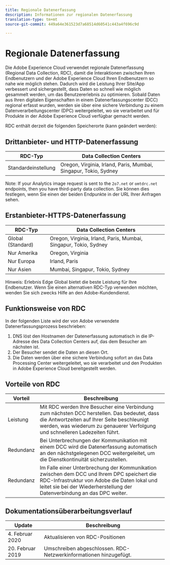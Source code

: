 ```yaml
---
title: Regionale Datenerfassung
description: Informationen zur regionalen Datenerfassung
translation-type: tm+mt
source-git-commit: 449a64e361523d7a68514d60541c443a4f696c9d

---
```



# Regionale Datenerfassung

Die Adobe Experience Cloud verwendet regionale Datenerfassung (Regional Data Collection, RDC), damit die Interaktionen zwischen Ihren Endbenutzern und der Adobe Experience Cloud Ihren Endbenutzern so nahe wie möglich stehen. Dadurch wird die Leistung Ihrer Site/App verbessert und sichergestellt, dass Daten so schnell wie möglich gesammelt werden, um das Benutzererlebnis zu optimieren. Sobald Daten aus Ihren digitalen Eigenschaften in einem Datenerfassungscenter (DCC) regional erfasst wurden, werden sie über eine sichere Verbindung zu einem Datenverarbeitungscenter (DPC) weitergeleitet, wo sie verarbeitet und für Produkte in der Adobe Experience Cloud verfügbar gemacht werden.

RDC enthält derzeit die folgenden Speicherorte (kann geändert werden):

## Drittanbieter- und HTTP-Datenerfassung

| RDC-Typ | Data Collection Centers |
|---------------------|-------------------|
| Standardeinstellung | Oregon, Virginia, Irland, Paris, Mumbai, Singapur, Tokio, Sydney |

Note: If your Analytics image request is sent to the `2o7.net` or `omtdrc.net` endpoints, then you have third-party data collection. Sie können dies festlegen, wenn Sie einen der beiden Endpunkte in der URL Ihrer Anfragen sehen.

## Erstanbieter-HTTPS-Datenerfassung

| RDC-Typ | Data Collection Centers |
|---------------------|-------------------|
| Global (Standard) | Oregon, Virginia, Irland, Paris, Mumbai, Singapur, Tokio, Sydney |
| Nur Amerika | Oregon, Virginia |
| Nur Europa | Irland, Paris |
| Nur Asien | Mumbai, Singapur, Tokio, Sydney |

Hinweis: Erlebnis Edge Global bietet die beste Leistung für Ihre Endbenutzer.  Wenn Sie einen alternativen RDC-Typ verwenden möchten, wenden Sie sich zwecks Hilfe an den Adobe-Kundendienst.

## Funktionsweise von RDC

In der folgenden Liste wird der von Adobe verwendete Datenerfassungsprozess beschrieben:

1. DNS löst den Hostnamen der Datenerfassung automatisch in die IP-Adresse des Data Collection Centers auf, das dem Besucher am nächsten ist.
1. Der Besucher sendet die Daten an diesen Ort.
1. Die Daten werden über eine sichere Verbindung sofort an das Data Processing Center weitergeleitet, wo sie verarbeitet und den Produkten in Adobe Experience Cloud bereitgestellt werden.

## Vorteile von RDC

| Vorteil | Beschreibung |
|---------|-----------|
| Leistung | Mit RDC werden Ihre Besucher eine Verbindung zum nächsten DCC herstellen. Das bedeutet, dass die Antwortzeiten auf Ihrer Seite beschleunigt werden, was wiederum zu genauerer Verfolgung und schnelleren Ladezeiten führt. |
| Redundanz | Bei Unterbrechungen der Kommunikation mit einem DCC wird die Datenerfassung automatisch an den nächstgelegenen DCC weitergeleitet, um die Dienstkontinuität sicherzustellen. |
| Redundanz | Im Falle einer Unterbrechung der Kommunikation zwischen dem DCC und Ihrem DPC speichert die RDC-Infrastruktur von Adobe die Daten lokal und leitet sie bei der Wiederherstellung der Datenverbindung an das DPC weiter. |

## Dokumentationsüberarbeitungsverlauf

| Update | Beschreibung |
|--------|---------|
| 4. Februar 2020 | Aktualisieren von RDC-Positionen |
| 20. Februar 2019 | Umschreiben abgeschlossen. RDC-Netzwerkinformationen hinzugefügt. |

